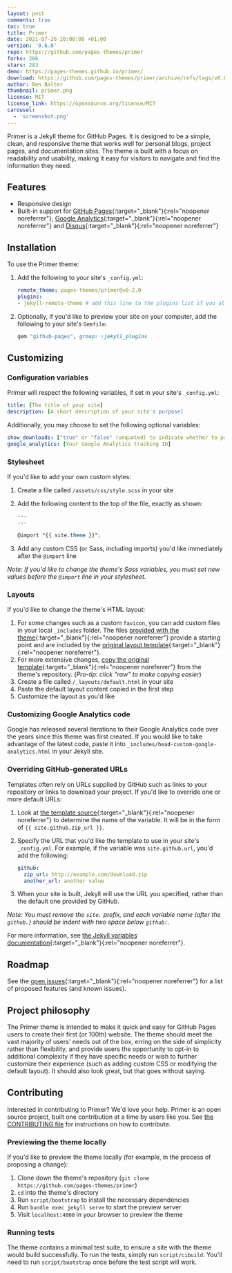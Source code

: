 ```yaml
---
layout: post
comments: true
toc: true
title: Primer
date: 2021-07-26 20:00:00 +01:00
version: '0.6.0'
repo: https://github.com/pages-themes/primer
forks: 266
stars: 283
demo: https://pages-themes.github.io/primer/
download: https://github.com/pages-themes/primer/archive/refs/tags/v0.6.0.zip
author: Ben Balter
thumbnail: primer.png
license: MIT
license_link: https://opensource.org/license/MIT
carousel:
  - 'screenshot.png'
---
```


Primer is a Jekyll theme for GitHub Pages. It is designed to be a simple, clean, and responsive theme that works well for personal blogs, project pages, and documentation sites. The theme is built with a focus on readability and usability, making it easy for visitors to navigate and find the information they need.

## Features

- Responsive design
- Built-in support for [GitHub Pages](https://pages.github.com/){:target="_blank"}{:rel="noopener noreferrer"}, [Google Analytics](https://support.google.com/analytics/answer/1009694?hl=en){:target="_blank"}{:rel="noopener noreferrer"} and [Disqus](https://disqus.com/){:target="_blank"}{:rel="noopener noreferrer"}

## Installation

To use the Primer theme:

1. Add the following to your site's `_config.yml`:

    ```yaml
    remote_theme: pages-themes/primer@v0.2.0
    plugins:
    - jekyll-remote-theme # add this line to the plugins list if you already have one
    ```

2. Optionally, if you'd like to preview your site on your computer, add the following to your site's `Gemfile`:

    ```ruby
    gem "github-pages", group: :jekyll_plugins
    ```

## Customizing

### Configuration variables

Primer will respect the following variables, if set in your site's `_config.yml`:

```yaml
title: [The title of your site]
description: [A short description of your site's purpose]
```

Additionally, you may choose to set the following optional variables:

```yaml
show_downloads: ["true" or "false" (unquoted) to indicate whether to provide a download URL]
google_analytics: [Your Google Analytics tracking ID]
```

### Stylesheet

If you'd like to add your own custom styles:

1. Create a file called `/assets/css/style.scss` in your site
2. Add the following content to the top of the file, exactly as shown:

    ```scss
    ---
    ---

    @import "{{ site.theme }}";
    ```

3. Add any custom CSS (or Sass, including imports) you'd like immediately after the `@import` line

*Note: If you'd like to change the theme's Sass variables, you must set new values before the `@import` line in your stylesheet.*

### Layouts

If you'd like to change the theme's HTML layout:

1. For some changes such as a custom `favicon`, you can add custom files in your local `_includes` folder. The files [provided with the theme](https://github.com/pages-themes/primer/tree/master/_includes){:target="_blank"}{:rel="noopener noreferrer"} provide a starting point and are included by the [original layout template](https://github.com/pages-themes/primer/blob/master/_layouts/default.html){:target="_blank"}{:rel="noopener noreferrer"}.
2. For more extensive changes, [copy the original template](https://github.com/pages-themes/primer/blob/master/_layouts/default.html){:target="_blank"}{:rel="noopener noreferrer"} from the theme's repository.
  (*Pro-tip: click "raw" to make copying easier*)
3. Create a file called `/_layouts/default.html` in your site
4. Paste the default layout content copied in the first step
5. Customize the layout as you'd like

### Customizing Google Analytics code

Google has released several iterations to their Google Analytics code over the years since this theme was first created. If you would like to take advantage of the latest code, paste it into `_includes/head-custom-google-analytics.html` in your Jekyll site.

### Overriding GitHub-generated URLs

Templates often rely on URLs supplied by GitHub such as links to your repository or links to download your project. If you'd like to override one or more default URLs:

1. Look at [the template source](https://github.com/pages-themes/primer/blob/master/_layouts/default.html){:target="_blank"}{:rel="noopener noreferrer"} to determine the name of the variable. It will be in the form of `{{ site.github.zip_url }}`.
2. Specify the URL that you'd like the template to use in your site's `_config.yml`. For example, if the variable was `site.github.url`, you'd add the following:

    ```yml
    github:
      zip_url: http://example.com/download.zip
      another_url: another value
    ```

3. When your site is built, Jekyll will use the URL you specified, rather than the default one provided by GitHub.

*Note: You must remove the `site.` prefix, and each variable name (after the `github.`) should be indent with two space below `github:`.*

For more information, see [the Jekyll variables documentation](https://jekyllrb.com/docs/variables/){:target="_blank"}{:rel="noopener noreferrer"}.

## Roadmap

See the [open issues](https://github.com/pages-themes/primer/issues){:target="_blank"}{:rel="noopener noreferrer"} for a list of proposed features (and known issues).

## Project philosophy

The Primer theme is intended to make it quick and easy for GitHub Pages users to create their first (or 100th) website. The theme should meet the vast majority of users' needs out of the box, erring on the side of simplicity rather than flexibility, and provide users the opportunity to opt-in to additional complexity if they have specific needs or wish to further customize their experience (such as adding custom CSS or modifying the default layout). It should also look great, but that goes without saying.

## Contributing

Interested in contributing to Primer? We'd love your help. Primer is an open source project, built one contribution at a time by users like you. See [the CONTRIBUTING file](https://github.com/pages-themes/primer/blob/master/docs/CONTRIBUTING.md) for instructions on how to contribute.

### Previewing the theme locally

If you'd like to preview the theme locally (for example, in the process of proposing a change):

1. Clone down the theme's repository (`git clone https://github.com/pages-themes/primer`)
2. `cd` into the theme's directory
3. Run `script/bootstrap` to install the necessary dependencies
4. Run `bundle exec jekyll serve` to start the preview server
5. Visit `localhost:4000` in your browser to preview the theme

### Running tests

The theme contains a minimal test suite, to ensure a site with the theme would build successfully.
To run the tests, simply run `script/cibuild`. You'll need to run `script/bootstrap` once before the test script will work.
